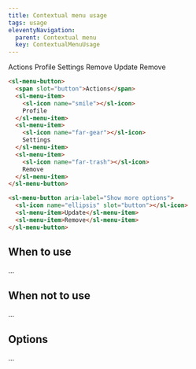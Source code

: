 ```yaml
---
title: Contextual menu usage
tags: usage
eleventyNavigation:
  parent: Contextual menu
  key: ContextualMenuUsage
---
```


<section class="no-heading">

<div class="ds-example" style="gap: 4rem;">

<sl-menu-button position="bottom">
  <span slot="button">Actions</span>
  <sl-menu-item><sl-icon name="smile"></sl-icon>Profile</sl-menu-item>
  <sl-menu-item><sl-icon name="far-gear"></sl-icon>Settings</sl-menu-item>
  <sl-menu-item><sl-icon name="far-trash"></sl-icon>Remove</sl-menu-item>
</sl-menu-button>

<sl-menu-button position="bottom-end" aria-label="Show more options">
  <sl-icon name="ellipsis" slot="button"></sl-icon>
  <sl-menu-item>Update</sl-menu-item>
  <sl-menu-item>Remove</sl-menu-item>
</sl-menu-button>

</div>

<div class="ds-code">

  ```html
  <sl-menu-button>
    <span slot="button">Actions</span>
    <sl-menu-item>
      <sl-icon name="smile"></sl-icon>
      Profile
    </sl-menu-item>
    <sl-menu-item>
      <sl-icon name="far-gear"></sl-icon>
      Settings
    </sl-menu-item>
    <sl-menu-item>
      <sl-icon name="far-trash"></sl-icon>
      Remove
    </sl-menu-item>
  </sl-menu-button>
  
  <sl-menu-button aria-label="Show more options">
    <sl-icon name="ellipsis" slot="button"></sl-icon>
    <sl-menu-item>Update</sl-menu-item>
    <sl-menu-item>Remove</sl-menu-item>
  </sl-menu-button>
  ```

</div>

</section>

<section>

## When to use

...

</section>

<section>

## When not to use

...

</section>


<section>

## Options

...

</section>